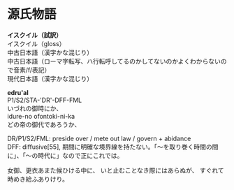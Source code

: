 # 源氏物語  
  
**イスクイル（試訳）**  
イスクイル（gloss）  
中古日本語（漢字かな混じり）  
中古日本語（ローマ字転写、ハ行転呼してるのかしてないのかよくわからないので音素/f/表記）  
現代日本語（漢字かな混じり）  
  
**edru'al**  
P1/S2/STA-'DR'-DFF-FML  
いづれの御時にか、  
idure-no ofontoki-ni-ka  
どの帝の御代であろうか、  
  
DR/P1/S2/FML: preside over / mete out law / govern + abidance   
DFF: diffusive[55], 期間に明確な境界線を持たない。「〜を取り巻く時間の間に」、「〜の時代に」なので正にこれでは。  
  
女御、更衣あまた候ひける中に、
いと止むことなき際にはあらぬが、
すぐれて時めき給ふありけり。
